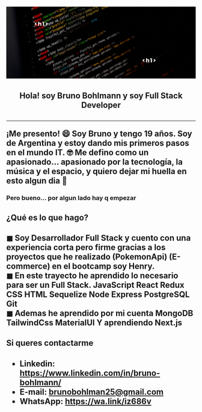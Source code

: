 ![I'm Bruno](./assets/Bruno.gif)

<h2 align="center">
Hola! soy Bruno Bohlmann y soy Full Stack Developer
<h2>

___

<p>
	¡Me presento! 😄
	Soy Bruno y tengo 19 años. Soy de Argentina y estoy dando mis primeros pasos en el mundo IT. 🤓
	Me defino como un apasionado... apasionado por la tecnología, la música y el espacio, y quiero dejar mi huella en esto algun dia 🚀
</p>

<h3>Pero bueno... por algun lado hay q empezar</h3>
	
<h2>¿Qué es lo que hago?<h2>
<p>
	◼ Soy Desarrollador Full Stack y cuento con una experiencia corta pero firme gracias a los proyectos que he realizado (PokemonApi) (E-commerce) en el bootcamp soy Henry.<br>
	◼ En este trayecto he aprendido lo necesario para ser un Full Stack. 
	JavaScript 
	React 
	Redux 
	CSS 
	HTML 
	Sequelize 
	Node 
	Express 
	PostgreSQL 
	Git
	<br>
	◼ Ademas he aprendido por mi cuenta 
	MongoDB 
	TailwindCss 
	MaterialUI 
	Y aprendiendo Next.js
</p>

<h2>Si queres contactarme<h2>

- Linkedin: https://www.linkedin.com/in/bruno-bohlmann/
- E-mail: brunobohlman25@gmail.com
- WhatsApp: https://wa.link/iz686v
